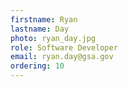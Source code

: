 ```yaml
---
firstname: Ryan
lastname: Day
photo: ryan_day.jpg 
role: Software Developer
email: ryan.day@gsa.gov
ordering: 10
---
```

